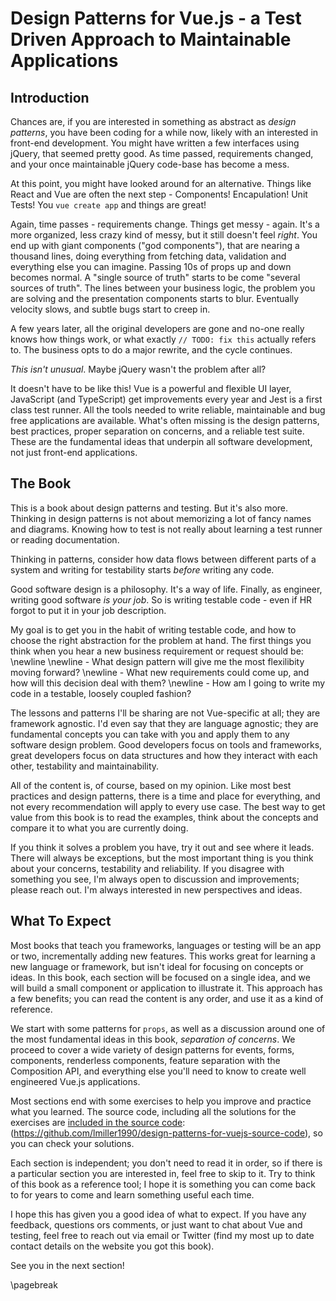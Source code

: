 # Design Patterns for Vue.js - a Test Driven Approach to Maintainable Applications

## Introduction

Chances are, if you are interested in something as abstract as *design patterns*, you have been coding for a while now, likely with an interested in front-end development. You might have written a few interfaces using jQuery, that seemed pretty good. As time passed, requirements changed, and your once maintainable jQuery code-base has become a mess. 

At this point, you might have looked around for an alternative. Things like React and Vue are often the next step - Components! Encapulation! Unit Tests! You `vue create app` and things are great!

Again, time passes - requirements change. Things get messy - again. It's a more organized, less crazy kind of messy, but it still doesn't feel *right*. You end up with giant components ("god components"), that are nearing a thousand lines, doing everything from fetching data, validation and everything else you can imagine. Passing 10s of props up and down becomes normal. A "single source of truth" starts to be come "several sources of truth". The lines between your business logic, the problem you are solving and the presentation components starts to blur. Eventually velocity slows, and subtle bugs start to creep in.

A few years later, all the original developers are gone and no-one really knows how things work, or what exactly `// TODO: fix this` actually refers to. The business opts to do a major rewrite, and the cycle continues.

*This isn't unusual*. Maybe jQuery wasn't the problem after all? 

It doesn't have to be like this! Vue is a powerful and flexible UI layer, JavaScript (and TypeScript) get improvements every year and Jest is a first class test runner. All the tools needed to write reliable, maintainable and bug free applications are available. What's often missing is the design patterns, best practices, proper separation on concerns, and a reliable test suite. These are the fundamental ideas that underpin all software development, not just front-end applications.

## The Book

This is a book about design patterns and testing. But it's also more. Thinking in design patterns is not about memorizing a lot of fancy names and diagrams. Knowing how to test is not really about learning a test runner or reading documentation. 

Thinking in patterns, consider how data flows between different parts of a system and writing for testability starts *before* writing any code. 

Good software design is a philosophy. It's a way of life. Finally, as engineer, writing good software *is your job*. So is writing testable code - even if HR forgot to put it in your job description.

My goal is to get you in the habit of writing testable code, and how to choose the right abstraction for the problem at hand. The first things you think when you hear a new business requirement or request should be: 
\newline
\newline - What design pattern will give me the most flexilibity moving forward? 
\newline - What new requirements could come up, and how will this decision deal with them?
\newline - How am I going to write my code in a testable, loosely coupled fashion? 

The lessons and patterns I'll be sharing are not Vue-specific at all; they are framework agnostic. I'd even say that they are language agnostic; they are fundamental concepts you can take with you and apply them to any software design problem. Good developers focus on tools and frameworks, great developers focus on data structures and how they interact with each other, testability and maintainability.

All of the content is, of course, based on my opinion. Like most best practices and design patterns, there is a time and place for everything, and not every recommendation will apply to every use case.  The best way to get value from this book is to read the examples, think about the concepts and compare it to what you are currently doing. 

If you think it solves a problem you have, try it out and see where it leads. There will always be exceptions, but the most important thing is you think about your concerns, testability and reliability. If you disagree with something you see, I'm always open to discussion and improvements; please reach out. I'm always interested in new perspectives and ideas.

## What To Expect

Most books that teach you frameworks, languages or testing will be an app or two, incrementally adding new features. This works great for learning a new language or framework, but isn't ideal for focusing on concepts or ideas. In this book, each section will be focused on a single idea, and we will build a small component or application to illustrate it. This approach has a few benefits; you can read the content is any order, and use it as a kind of reference.

We start with some patterns for `props`, as well as a discussion around one of the most fundamental ideas in this book, *separation of concerns*. We proceed to cover a wide variety of design patterns for events, forms, components, renderless components, feature separation with the Composition API, and everything else you'll need to know to create well engineered Vue.js applications.

Most sections end with some exercises to help you improve and practice what you learned. The source code, including all the solutions for the exercises are [included in the source code](https://github.com/lmiller1990/design-patterns-for-vuejs-source-code): (https://github.com/lmiller1990/design-patterns-for-vuejs-source-code), so you can check your solutions.

Each section is independent; you don't need to read it in order, so if there is a particular section you are interested in, feel free to skip to it. Try to think of this book as a reference tool; I hope it is something you can come back to for years to come and learn something useful each time.

I hope this has given you a good idea of what to expect. If you have any feedback, questions ors comments, or just want to chat about Vue and testing, feel free to reach out via email or Twitter (find my most up to date contact details on the website you got this book).

See you in the next section!

\pagebreak

